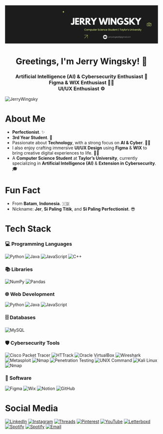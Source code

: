 ![logo](https://github.com/JerryWingsky/JerryWingsky/blob/15b24c9e2687f48e1f1e7352d63e521c2fa88400/Profile%20Background.jpeg)
<h1 align="center">Greetings, I'm Jerry Wingsky! 👋 </h1>
<h3 align="center">
Artificial Intelligence (AI) & Cybersecurity Enthusiast 🤖<br>
Figma & WIX Enthusiast 🙋‍♂️<br>
UI/UX Enthusiast ⚙️
</h3>

<img src="https://komarev.com/ghpvc/?username=JerryWingsky&color=yellowgreen&style=for-the-badge" alt="JerryWingsky" />

# About Me
- **Perfectionist**. ✨
- **3rd Year Student**. 🥷
- Passionate about **Technology**, with a strong focus on **AI & Cyber**. 👨‍💻
- I also enjoy crafting immersive **UI/UX Design** using **Figma** & **WIX** to bring creative digital experiences to life. 🙋‍♂
- A **Computer Science Student** at **Taylor’s University**, currently specializing in **Artificial Intelligence (AI)** & **Extension in Cybersecurity**. 🎓

# Fun Fact
- From **Batam**, **Indonesia**. 🇮🇩
- Nickname: **Jer**, **Si Paling Titik**, and **Si Paling Perfectionist**. 😎

# Tech Stack

### 💻 Programming Languages

![Python](https://img.shields.io/badge/-Python-3776AB?style=for-the-badge&logo=python&logoColor=white)
![Java](https://img.shields.io/badge/-Java-007396?style=for-the-badge&logo=java&logoColor=white)
![JavaScript](https://img.shields.io/badge/-JavaScript-F7DF1E?style=for-the-badge&logo=javascript&logoColor=black)
![C++](https://img.shields.io/badge/-C++-00599C?style=for-the-badge&logo=c%2B%2B&logoColor=white)

### 📚 Libraries

![NumPy](https://img.shields.io/badge/-NumPy-013243?style=for-the-badge&logo=numpy&logoColor=white)
![Pandas](https://img.shields.io/badge/-Pandas-150458?style=for-the-badge&logo=pandas&logoColor=white)

### 🌐 Web Development

![Python](https://img.shields.io/badge/-Python-3776AB?style=for-the-badge&logo=python&logoColor=white)
![Java](https://img.shields.io/badge/-Java-007396?style=for-the-badge&logo=java&logoColor=white)
![JavaScript](https://img.shields.io/badge/-JavaScript-F7DF1E?style=for-the-badge&logo=javascript&logoColor=black)

### 🗄️ Databases

![MySQL](https://img.shields.io/badge/-MySQL-4479A1?style=for-the-badge&logo=mysql&logoColor=white)

### 🛡️ Cybersecurity Tools

![Cisco Packet Tracer](https://img.shields.io/badge/-Cisco%20Packet%20Tracer-1072BA?style=for-the-badge&logo=cisco&logoColor=white)
![HTTrack](https://img.shields.io/badge/-HTTrack-0A6A9F?style=for-the-badge&logo=html5&logoColor=white)
![Oracle VirtualBox](https://img.shields.io/badge/-VirtualBox-2A2A72?style=for-the-badge&logo=virtualbox&logoColor=white)
![Wireshark](https://img.shields.io/badge/-Wireshark-1679A7?style=for-the-badge&logo=wireshark&logoColor=white)
![Metasploit](https://img.shields.io/badge/-Metasploit-5E5C5C?style=for-the-badge&logo=metasploit&logoColor=white)
![Nmap](https://img.shields.io/badge/-Nmap-7F7FFF?style=for-the-badge&logo=nmap&logoColor=white)
![Penetration Testing](https://img.shields.io/badge/-Penetration%20Testing-1E1E1E?style=for-the-badge&logo=hackthebox&logoColor=white)
![UNIX Command](https://img.shields.io/badge/-UNIX%20Command-000000?style=for-the-badge&logo=linux&logoColor=white)
![Kali Linux](https://img.shields.io/badge/-Kali%20Linux-268BEE?style=for-the-badge&logo=kalilinux&logoColor=white)
![Nmap](https://img.shields.io/badge/-Nmap-7F7FFF?style=for-the-badge&logo=nmap&logoColor=white)

### 🧰 Software

![Figma](https://img.shields.io/badge/-Figma-F24E1E?style=for-the-badge&logo=figma&logoColor=white)
![Wix](https://img.shields.io/badge/-Wix-0C6EFC?style=for-the-badge&logo=wix&logoColor=white)
![Notion](https://img.shields.io/badge/-Notion-000000?style=for-the-badge&logo=notion&logoColor=white)
![GitHub](https://img.shields.io/badge/-GitHub-181717?style=for-the-badge&logo=github&logoColor=white)

# Social Media
[![LinkedIn](https://img.shields.io/badge/-LinkedIn-0A66C2?style=for-the-badge&logo=linkedin&logoColor=white)](https://www.linkedin.com/in/jerrywingsky/)
[![Instagram](https://img.shields.io/badge/-Instagram-E4405F?style=for-the-badge&logo=instagram&logoColor=white)](https://www.instagram.com/jrywsky/)
[![Threads](https://img.shields.io/badge/-Threads-000000?style=for-the-badge&logo=threads&logoColor=white)](https://www.threads.net/@jrywsky)
[![Pinterest](https://img.shields.io/badge/-Pinterest-BD081C?style=for-the-badge&logo=pinterest&logoColor=white)](https://id.pinterest.com/JerryWingskyy/)
[![YouTube](https://img.shields.io/badge/-YouTube-FF0000?style=for-the-badge&logo=youtube&logoColor=white)](https://www.youtube.com/@JerryWingsky)
[![Letterboxd](https://img.shields.io/badge/-Letterboxd-00D735?style=for-the-badge&logo=letterboxd&logoColor=white)](https://letterboxd.com/JerryWingsky/)
[![Spotify](https://img.shields.io/badge/-Spotify-1DB954?style=for-the-badge&logo=spotify&logoColor=white)](https://open.spotify.com/playlist/3XLzwxuMoa5l38yioXJbTj?si=11a5354f30364842&nd=1)
[![Spotify](https://img.shields.io/badge/-Spotify-1DB954?style=for-the-badge&logo=spotify&logoColor=white)](https://open.spotify.com/playlist/5ZvdgAzJHMHRudFqU17SEM?si=621455da8cdd44d1)
[![Email](https://img.shields.io/badge/-Email-D14836?style=for-the-badge&logo=gmail&logoColor=white)](mailto:jerrywingsky18@gmail.com)
